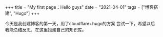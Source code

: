 +++
title = "My first page：Hello guys"
date = "2021-04-01"
tags = ["博客搭建", "Hugo"]
+++

今天是我创建博客的第一天，用了cloudflare+hugo的方案
尝试一下，希望以后我能总结反思，在这里搭建自己的知识库。
